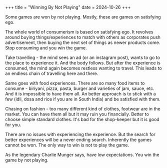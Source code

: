 +++
title = "Winning By Not Playing"
date = 2024-10-26
+++

Some games are won by not playing.
Mostly, these are games on satisfying ego.

The whole world of consumerism is based on satisfying ego.
It revolves around buying things/experiences to match with others as corporates push advertisement, then buying the next set of things as newer products come.
Stop consuming and you win the game.

Take travelling - the mind sees an ad (or an instagram post), wants to go to the place to experience it.
And the body follows.
But after the experience is consumed, the mind again becomes restless wanting to travel.
This leads to an endless chain of travelling here and there.

Same goes with food experiences.
There are so many food items to consume - biriyani, pizza, pasta, burger and varieties of jam, sauce, etc.
And it is impossible to have them all.
An better approach is to stick with a few (idli, dosa and rice if you are in South India) and be satisfied with them.

Chasing on fashion - too many different kind of clothes, footwear are in the market.
You can have them all but it may ruin you financially.
Better to choose simple standard clothes.
It's bad for the shop-keeper but it is good for you.

There are no issues with experiencing the experience.
But the search for better experiences will be a never ending search.
Inherently the games cannot be won.
The only way to win is not to play the game.

As the legendary Charlie Munger says, have low expectations.
You win the game by not playing.
